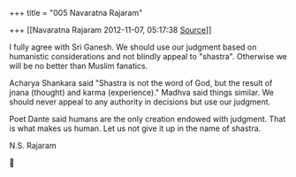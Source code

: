 +++
title = "005 Navaratna Rajaram"

+++
[[Navaratna Rajaram	2012-11-07, 05:17:38 [Source](https://groups.google.com/g/bvparishat/c/WeLuIlmgz5k)]]





 I fully agree with Sri Ganesh. We should use our judgment based on humanistic considerations and not blindly appeal to "shastra". Otherwise we will be no better than Muslim fanatics.



 Acharya Shankara said "Shastra is not the word of God, but the result of jnana (thought) and karma (experience)." Madhva said things similar. We should never appeal to any authority in decisions but use our judgment.



 Poet Dante said humans are the only creation endowed with judgment. That is what makes us human. Let us not give it up in the name of shastra.



N.S. Rajaram  
  



